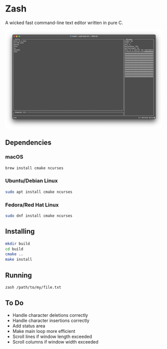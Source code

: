 # Zash

A wicked fast command-line text editor written in pure C.

![Screenshot](images/screenshot.png)

## Dependencies

### macOS

```bash
brew install cmake ncurses
```

### Ubuntu/Debian Linux

```bash
sudo apt install cmake ncurses
```

### Fedora/Red Hat Linux

```bash
sudo dnf install cmake ncurses
```

## Installing

```bash
mkdir build
cd build
cmake ..
make install
```

## Running

```bash
zash /path/to/my/file.txt
```

## To Do

- Handle character deletions correctly
- Handle character insertions correctly
- Add status area
- Make main loop more efficient
- Scroll lines if window length exceeded
- Scroll columns if window width exceeded
